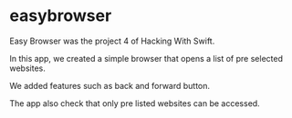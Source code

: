 # easybrowser

Easy Browser was the project 4 of Hacking With Swift.

In this app, we created a simple browser that opens a list of pre selected websites.

We added features such as back and forward button.

The app also check that only pre listed websites can be accessed.
